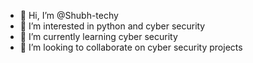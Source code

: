 - 👋 Hi, I’m @Shubh-techy
- 👀 I’m interested in python and cyber security
- 🌱 I’m currently learning cyber security
- 💞️ I’m looking to collaborate on cyber security projects 


<!---
Shubh-techy/Shubh-techy is a ✨ special ✨ repository because its `README.md` (this file) appears on your GitHub profile.
You can click the Preview link to take a look at your changes.
--->
